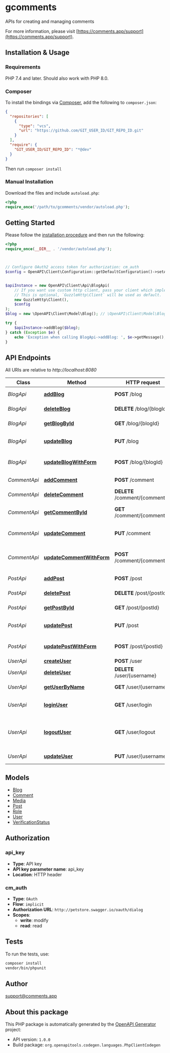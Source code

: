 # gcomments

APIs for creating and managing comments


For more information, please visit [https://comments.app/support](https://comments.app/support).

## Installation & Usage

### Requirements

PHP 7.4 and later.
Should also work with PHP 8.0.

### Composer

To install the bindings via [Composer](https://getcomposer.org/), add the following to `composer.json`:

```json
{
  "repositories": [
    {
      "type": "vcs",
      "url": "https://github.com/GIT_USER_ID/GIT_REPO_ID.git"
    }
  ],
  "require": {
    "GIT_USER_ID/GIT_REPO_ID": "*@dev"
  }
}
```

Then run `composer install`

### Manual Installation

Download the files and include `autoload.php`:

```php
<?php
require_once('/path/to/gcomments/vendor/autoload.php');
```

## Getting Started

Please follow the [installation procedure](#installation--usage) and then run the following:

```php
<?php
require_once(__DIR__ . '/vendor/autoload.php');



// Configure OAuth2 access token for authorization: cm_auth
$config = OpenAPI\Client\Configuration::getDefaultConfiguration()->setAccessToken('YOUR_ACCESS_TOKEN');


$apiInstance = new OpenAPI\Client\Api\BlogApi(
    // If you want use custom http client, pass your client which implements `GuzzleHttp\ClientInterface`.
    // This is optional, `GuzzleHttp\Client` will be used as default.
    new GuzzleHttp\Client(),
    $config
);
$blog = new \OpenAPI\Client\Model\Blog(); // \OpenAPI\Client\Model\Blog | Blog object that needs to be added

try {
    $apiInstance->addBlog($blog);
} catch (Exception $e) {
    echo 'Exception when calling BlogApi->addBlog: ', $e->getMessage(), PHP_EOL;
}

```

## API Endpoints

All URIs are relative to *http://localhost:8080*

Class | Method | HTTP request | Description
------------ | ------------- | ------------- | -------------
*BlogApi* | [**addBlog**](docs/Api/BlogApi.md#addblog) | **POST** /blog | Add a new blog
*BlogApi* | [**deleteBlog**](docs/Api/BlogApi.md#deleteblog) | **DELETE** /blog/{blogId} | Deletes a blog
*BlogApi* | [**getBlogById**](docs/Api/BlogApi.md#getblogbyid) | **GET** /blog/{blogId} | Find blog by ID
*BlogApi* | [**updateBlog**](docs/Api/BlogApi.md#updateblog) | **PUT** /blog | Update an existing blog
*BlogApi* | [**updateBlogWithForm**](docs/Api/BlogApi.md#updateblogwithform) | **POST** /blog/{blogId} | Updates a blog with form data
*CommentApi* | [**addComment**](docs/Api/CommentApi.md#addcomment) | **POST** /comment | Add a new comment
*CommentApi* | [**deleteComment**](docs/Api/CommentApi.md#deletecomment) | **DELETE** /comment/{commentId} | Deletes a comment
*CommentApi* | [**getCommentById**](docs/Api/CommentApi.md#getcommentbyid) | **GET** /comment/{commentId} | Find comment by ID
*CommentApi* | [**updateComment**](docs/Api/CommentApi.md#updatecomment) | **PUT** /comment | Update an existing comment
*CommentApi* | [**updateCommentWithForm**](docs/Api/CommentApi.md#updatecommentwithform) | **POST** /comment/{commentId} | Updates a comment with form data
*PostApi* | [**addPost**](docs/Api/PostApi.md#addpost) | **POST** /post | Add a new post
*PostApi* | [**deletePost**](docs/Api/PostApi.md#deletepost) | **DELETE** /post/{postId} | Deletes a post
*PostApi* | [**getPostById**](docs/Api/PostApi.md#getpostbyid) | **GET** /post/{postId} | Find post by ID
*PostApi* | [**updatePost**](docs/Api/PostApi.md#updatepost) | **PUT** /post | Update an existing post
*PostApi* | [**updatePostWithForm**](docs/Api/PostApi.md#updatepostwithform) | **POST** /post/{postId} | Updates a post with form data
*UserApi* | [**createUser**](docs/Api/UserApi.md#createuser) | **POST** /user | Create user
*UserApi* | [**deleteUser**](docs/Api/UserApi.md#deleteuser) | **DELETE** /user/{username} | Delete user
*UserApi* | [**getUserByName**](docs/Api/UserApi.md#getuserbyname) | **GET** /user/{username} | Get user by user name
*UserApi* | [**loginUser**](docs/Api/UserApi.md#loginuser) | **GET** /user/login | Logs user into the system
*UserApi* | [**logoutUser**](docs/Api/UserApi.md#logoutuser) | **GET** /user/logout | Logs out current logged in user session
*UserApi* | [**updateUser**](docs/Api/UserApi.md#updateuser) | **PUT** /user/{username} | Updated user

## Models

- [Blog](docs/Model/Blog.md)
- [Comment](docs/Model/Comment.md)
- [Media](docs/Model/Media.md)
- [Post](docs/Model/Post.md)
- [Role](docs/Model/Role.md)
- [User](docs/Model/User.md)
- [VerificationStatus](docs/Model/VerificationStatus.md)

## Authorization

### api_key

- **Type**: API key
- **API key parameter name**: api_key
- **Location**: HTTP header



### cm_auth

- **Type**: `OAuth`
- **Flow**: `implicit`
- **Authorization URL**: `http://petstore.swagger.io/oauth/dialog`
- **Scopes**: 
    - **write**: modify
    - **read**: read

## Tests

To run the tests, use:

```bash
composer install
vendor/bin/phpunit
```

## Author

support@comments.app

## About this package

This PHP package is automatically generated by the [OpenAPI Generator](https://openapi-generator.tech) project:

- API version: `1.0.0`
- Build package: `org.openapitools.codegen.languages.PhpClientCodegen`
